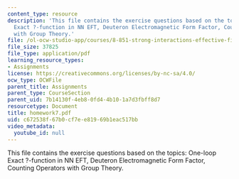 ```yaml
---
content_type: resource
description: 'This file contains the exercise questions based on the topics: One-loop
  Exact ?-function in NN EFT, Deuteron Electromagnetic Form Factor, Counting Operators
  with Group Theory.'
file: /ol-ocw-studio-app/courses/8-851-strong-interactions-effective-field-theories-of-qcd-spring-2006/c672538f67b0cf7ee81969b1eac517bb_homework7.pdf
file_size: 37825
file_type: application/pdf
learning_resource_types:
- Assignments
license: https://creativecommons.org/licenses/by-nc-sa/4.0/
ocw_type: OCWFile
parent_title: Assignments
parent_type: CourseSection
parent_uid: 7b14130f-4eb8-0fd4-4b10-1a7d3fbff8d7
resourcetype: Document
title: homework7.pdf
uid: c672538f-67b0-cf7e-e819-69b1eac517bb
video_metadata:
  youtube_id: null
---
```

This file contains the exercise questions based on the topics: One-loop Exact ?-function in NN EFT, Deuteron Electromagnetic Form Factor, Counting Operators with Group Theory.